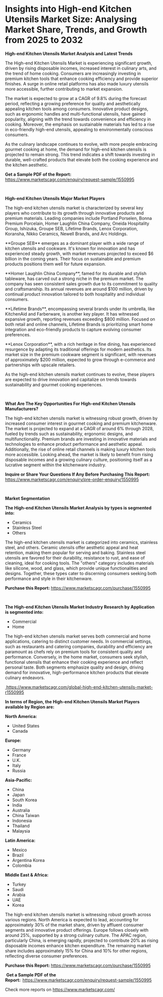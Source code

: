 <p><h1>Insights into High-end Kitchen Utensils Market Size: Analysing Market Share, Trends, and Growth from 2025 to 2032</h1></p><p><strong>High-end Kitchen Utensils Market Analysis and Latest Trends</strong></p>
<p><p>The High-end Kitchen Utensils Market is experiencing significant growth, driven by rising disposable incomes, increased interest in culinary arts, and the trend of home cooking. Consumers are increasingly investing in premium kitchen tools that enhance cooking efficiency and provide superior finishes. A surge in online retail platforms has also made luxury utensils more accessible, further contributing to market expansion.</p><p>The market is expected to grow at a CAGR of 9.8% during the forecast period, reflecting a growing preference for quality and aesthetically appealing kitchen tools among consumers. Innovative product designs, such as ergonomic handles and multi-functional utensils, have gained popularity, aligning with the trend towards convenience and efficiency in cooking. Moreover, the emphasis on sustainable materials has led to a rise in eco-friendly high-end utensils, appealing to environmentally conscious consumers.</p><p>As the culinary landscape continues to evolve, with more people embracing gourmet cooking at home, the demand for high-end kitchen utensils is projected to remain strong. This trend indicates a shift towards investing in durable, well-crafted products that elevate both the cooking experience and the kitchen aesthetic.</p></p>
<p><strong>Get a Sample PDF of the Report:&nbsp;</strong> <a href="https://www.marketscagr.com/enquiry/request-sample/1550995?utm_campaign=2107&utm_medium=2&utm_source=Github&utm_content=ia&utm_term=09022025&utm_id=high-end-kitchen-utensils">https://www.marketscagr.com/enquiry/request-sample/1550995</a></p>
<p>&nbsp;</p>
<p><strong>High-end Kitchen Utensils Major Market Players</strong></p>
<p><p>The high-end kitchen utensils market is characterized by several key players who contribute to its growth through innovative products and premium materials. Leading companies include Portland Porselen, Bonna Premium Porcelain, Homer Laughlin China Company, Oneida Hospitality Group, Ishizuka, Groupe SEB, Lifetime Brands, Lenox Corporation, Koransha, Nikko Ceramics, Newell Brands, and Arc Holdings. </p><p>**Groupe SEB** emerges as a dominant player with a wide range of kitchen utensils and cookware. It's known for innovation and has experienced steady growth, with market revenues projected to exceed $6 billion in the coming years. Their focus on sustainable and premium products positions them well for future expansion.</p><p>**Homer Laughlin China Company**, famed for its durable and stylish tableware, has carved out a strong niche in the premium market. The company has seen consistent sales growth due to its commitment to quality and craftsmanship. Its annual revenues are around $100 million, driven by continual product innovation tailored to both hospitality and individual consumers.</p><p>**Lifetime Brands**, encompassing several brands under its umbrella, like KitchenAid and Farberware, is another key player. It has witnessed expansive growth, reporting revenues exceeding $800 million. Focused on both retail and online channels, Lifetime Brands is prioritizing smart home integration and eco-friendly products to capture evolving consumer preferences.</p><p>**Lenox Corporation**, with a rich heritage in fine dining, has experienced resurgence by adapting its traditional offerings for modern aesthetics. Its market size in the premium cookware segment is significant, with revenues of approximately $200 million, expected to grow through e-commerce and partnerships with upscale retailers.</p><p>As the high-end kitchen utensils market continues to evolve, these players are expected to drive innovation and capitalize on trends towards sustainability and gourmet cooking experiences.</p></p>
<p>&nbsp;</p>
<p><strong>What Are The Key Opportunities For High-end Kitchen Utensils Manufacturers?</strong></p>
<p><p>The high-end kitchen utensils market is witnessing robust growth, driven by increased consumer interest in gourmet cooking and premium kitchenware. The market is projected to expand at a CAGR of around 6% through 2028, fueled by trends such as sustainability, ergonomic designs, and multifunctionality. Premium brands are investing in innovative materials and technologies to enhance product performance and aesthetic appeal. Additionally, the rise of online retail channels is making luxury kitchen tools more accessible. Looking ahead, the market is likely to benefit from rising disposable incomes and a growing culinary culture, positioning itself as a lucrative segment within the kitchenware industry.</p></p>
<p><strong>Inquire or Share Your Questions If Any Before Purchasing This Report:</strong> <a href="https://www.marketscagr.com/enquiry/pre-order-enquiry/1550995?utm_campaign=2107&utm_medium=2&utm_source=Github&utm_content=ia&utm_term=09022025&utm_id=high-end-kitchen-utensils">https://www.marketscagr.com/enquiry/pre-order-enquiry/1550995</a></p>
<p>&nbsp;</p>
<p><strong>Market Segmentation</strong></p>
<p><strong>The High-end Kitchen Utensils Market Analysis by types is segmented into:</strong></p>
<p><ul><li>Ceramics</li><li>Stainless Steel</li><li>Others</li></ul></p>
<p><p>The high-end kitchen utensils market is categorized into ceramics, stainless steel, and others. Ceramic utensils offer aesthetic appeal and heat retention, making them popular for serving and baking. Stainless steel utensils are favored for their durability, resistance to rust, and ease of cleaning, ideal for cooking tools. The "others" category includes materials like silicone, wood, and glass, which provide unique functionalities and designs. Together, these types cater to discerning consumers seeking both performance and style in their kitchenware.</p></p>
<p><strong>Purchase this Report:&nbsp;</strong><a href="https://www.marketscagr.com/purchase/1550995?utm_campaign=2107&utm_medium=2&utm_source=Github&utm_content=ia&utm_term=09022025&utm_id=high-end-kitchen-utensils">https://www.marketscagr.com/purchase/1550995</a></p>
<p>&nbsp;</p>
<p><strong>The High-end Kitchen Utensils Market Industry Research by Application is segmented into:</strong></p>
<p><ul><li>Commercial</li><li>Home</li></ul></p>
<p><p>The high-end kitchen utensils market serves both commercial and home applications, catering to distinct customer needs. In commercial settings, such as restaurants and catering companies, durability and efficiency are paramount as chefs rely on premium tools for consistent quality and performance. Conversely, in the home market, consumers seek stylish, functional utensils that enhance their cooking experience and reflect personal taste. Both segments emphasize quality and design, driving demand for innovative, high-performance kitchen products that elevate culinary endeavors.</p></p>
<p><a href="https://www.marketscagr.com/global-high-end-kitchen-utensils-market-r1550995?utm_campaign=2107&utm_medium=2&utm_source=Github&utm_content=ia&utm_term=09022025&utm_id=high-end-kitchen-utensils">&nbsp;https://www.marketscagr.com/global-high-end-kitchen-utensils-market-r1550995</a></p>
<p><strong>In terms of Region, the High-end Kitchen Utensils Market Players available by Region are:</strong></p>
<p>
    <p> <strong> North America: </strong>
        <ul>
            <li>United States</li>
            <li>Canada</li>
        </ul>
        </p> 
    <p> <strong> Europe: </strong>
        <ul>
            <li>Germany</li>
            <li>France</li>
            <li>U.K.</li>
            <li>Italy</li>
            <li>Russia</li>
        </ul>
        </p> 
    <p> <strong> Asia-Pacific: </strong>
        <ul>
            <li>China</li>
            <li>Japan</li>
            <li>South Korea</li>
            <li>India</li>
            <li>Australia</li>
            <li>China Taiwan</li>
            <li>Indonesia</li>
            <li>Thailand</li>
            <li>Malaysia</li>
        </ul>
        </p> 
    <p> <strong> Latin America: </strong>
        <ul>
            <li>Mexico</li>
            <li>Brazil</li>
            <li>Argentina Korea</li>
            <li>Colombia</li>
        </ul>
        </p> 
    <p> <strong> Middle East & Africa: </strong>
        <ul>
            <li>Turkey</li>
            <li>Saudi</li>
            <li>Arabia</li>
            <li>UAE</li>
            <li>Korea</li>
        </ul>
    </p>
    </p>
<p><p>The high-end kitchen utensils market is witnessing robust growth across various regions. North America is expected to lead, accounting for approximately 30% of the market share, driven by affluent consumer segments and innovative product offerings. Europe follows closely with around 25%, supported by a strong culinary culture. The APAC region, particularly China, is emerging rapidly, projected to contribute 20% as rising disposable incomes enhance kitchen expenditure. The remaining market share includes approximately 15% for China and 10% for other regions, reflecting diverse consumer preferences.</p></p>
<p><strong>Purchase this Report: </strong><a href="https://www.marketscagr.com/purchase/1550995?utm_campaign=2107&utm_medium=2&utm_source=Github&utm_content=ia&utm_term=09022025&utm_id=high-end-kitchen-utensils">https://www.marketscagr.com/purchase/1550995</a></p>
<p>&nbsp;<strong>Get a Sample PDF of the Report:&nbsp;&nbsp;</strong><a href="https://www.marketscagr.com/enquiry/request-sample/1550995?utm_campaign=2107&utm_medium=2&utm_source=Github&utm_content=ia&utm_term=09022025&utm_id=high-end-kitchen-utensils">https://www.marketscagr.com/enquiry/request-sample/1550995</a></p>
<p><strong></strong></p>
<p>Check more reports on <a href="https://www.marketscagr.com/?utm_campaign=2107&utm_medium=2&utm_source=Github&utm_content=ia&utm_term=09022025&utm_id=high-end-kitchen-utensils">https://www.marketscagr.com/</a></p>